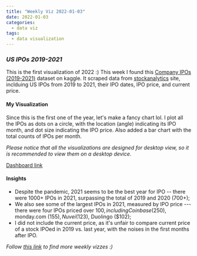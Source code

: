 ```yaml
---
title: "Weekly Viz 2022-01-03"
date: 2022-01-03
categories:
  - data viz
tags:
  - data visualization
---
```


### *US IPOs 2019-2021*

This is the first visualization of 2022 :) This week I found this [Company IPOs (2019-2021)](https://www.kaggle.com/shivamb/company-ipos-2019-2021) dataset on kaggle. It scraped data from [stockanalytics](https://stockanalysis.com/ipos/) site, inclduing US IPOs from 2019 to 2021, their IPO dates, IPO price, and current price.    

#### My Visualization

Since this is the first one of the year, let's make a fancy chart lol. I plot all the IPOs as dots on a circle, with the location (angle) indicating its IPO month, and dot size indicating the IPO price. Also added a bar chart with the total counts of IPOs per month.  

*Please notice that all the visualizations are designed for desktop view, so it is recommended to view them on a desktop device.*  

<div class='tableauPlaceholder' id='viz1641270761000' style='position: relative'>
  <object class='tableauViz'  style='display:none;'>
    <param name='host_url' value='https%3A%2F%2Fpublic.tableau.com%2F' />
    <param name='embed_code_version' value='3' /> 
    <param name='site_root' value='' />
    <param name='name' value='20220103USIPOs2019-2021&#47;USIPOs2019-2021' />
    <param name='tabs' value='no' />
    <param name='toolbar' value='yes' />
    <param name='animate_transition' value='yes' />
    <param name='display_static_image' value='yes' />
    <param name='display_spinner' value='yes' />
    <param name='display_overlay' value='yes' />
    <param name='display_count' value='yes' />
    <param name='language' value='en-US' />
    <param name='filter' value='publish=yes' />
  </object></div>       
  <script type='text/javascript'>     
  var divElement = document.getElementById('viz1641270761000');     
  var vizElement = divElement.getElementsByTagName('object')[0];         
  if ( divElement.offsetWidth > 800 ) { vizElement.style.width='600px';vizElement.style.height='627px';} else if ( divElement.offsetWidth > 500 ) { vizElement.style.width='600px';vizElement.style.height='627px';} else { vizElement.style.width='100%';vizElement.style.height='727px';}    
  var scriptElement = document.createElement('script');        
  scriptElement.src = 'https://public.tableau.com/javascripts/api/viz_v1.js';    
  vizElement.parentNode.insertBefore(scriptElement, vizElement);             
</script>
  
[Dashboard link](https://public.tableau.com/views/20220103USIPOs2019-2021/USIPOs2019-2021?:language=en-US&publish=yes&:display_count=n&:origin=viz_share_link)
  
#### Insights
* Despite the pandemic, 2021 seems to be the best year for IPO -- there were 1000+ IPOs in 2021, surpassing the total of 2019 and 2020 (700+);  
* We also see some of the largest IPOs in 2021, measured by IPO price --- there were four IPOs priced over $100, including Coinbase ($250), monday.com ($155), Nuvei ($123), Duolingo ($102);  
* I did not include the current price, as it's unfair to compare current price of a stock IPOed in 2019 vs. last year, with the noises in the first months after IPO.    
 
*Follow [this link](https://yudong-94.github.io/personal-website/project/WeeklyViz2022/) to find more weekly vizzes :)*

